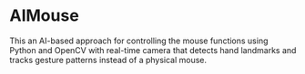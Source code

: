 # AIMouse
This an AI-based approach for controlling the mouse  functions using Python and OpenCV with real-time camera that detects hand  landmarks and tracks gesture patterns instead of a physical mouse.
